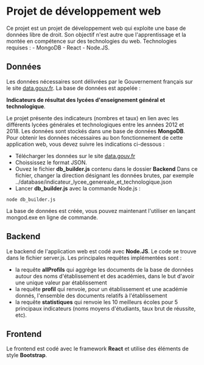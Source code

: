 # Projet de développement web

Ce projet est un projet de développement web qui exploite une base de données libre de droit. Son objectif n'est autre que l'apprentissage et la montée en compétence sur des technologies du web.
Technologies requises : - MongoDB - React - Node.JS.

## Données

Les données nécessaires sont délivrées par le Gouvernement français sur le site [data.gouv.fr](https://www.data.gouv.fr/fr/datasets/indicateurs-de-resultat-des-lycees-denseignement-general-et-technologique-1/). La base de données est appelée :

**Indicateurs de résultat des lycées d'enseignement général et technologique**.

Le projet présente des indicateurs (nombres et taux) en lien avec les différents lycées générales et technologiques entre les années 2012 et 2018. Les données sont stockés dans une base de données **MongoDB**. Pour obtenir les données nécessaires au bon fonctionnement de cette application web, vous devez suivre les indications ci-dessous :

- Télécharger les données sur le site [data.gouv.fr](https://www.data.gouv.fr/fr/datasets/indicateurs-de-resultat-des-lycees-denseignement-general-et-technologique-1/)
- Choississez le format JSON.
- Ouvez le fichier **db_builder.js** contenu dans le dossier **Backend** Dans ce fichier, changer la direction désignant les données brutes, par exemple ../database/indicateur_lycee_genereale_et_technologique.json
- Lancer **db_builder.js** avec la commande Node.js :

```
node db_builder.js
```

La base de données est créée, vous pouvez maintenant l'utiliser en lançant mongod.exe en ligne de commande.

## Backend

Le backend de l'application web est codé avec **Node.JS**. Le code se trouve dans le fichier server.js. Les principales requêtes implémentées sont :

- la requête **allProfils** qui aggrège les documents de la base de données autour des noms d'établissement et des académies, dans le but d'avoir une unique valeur par établissement
- la requête **profil** qui renvoie, pour
  un établissement et une académie donnés, l'ensemble des documents relatifs à l'établissement
- la requête **statistiques** qui renvoie les 10 meilleurs écoles pour 5 principaux indicateurs (noms moyens d'étudiants, taux brut de réussite, etc).

## Frontend

Le frontend est codé avec le framework **React** et utilise des éléments de style **Bootstrap**.
